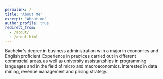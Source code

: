 ```yaml
---
permalink: /
title: "About Me"
excerpt: "About me"
author_profile: true
redirect_from: 
  - /about/
  - /about.html
---
```



Bachelor's degree in business administration with a major in economics and English proficient. Experience in practices carried out in different commercial areas, as well as university assistantships in programming languages and in the field of micro and macroeconomics. Interested in data mining, revenue management and pricing strategy.
